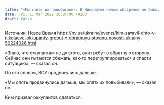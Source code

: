 ```yaml
---
title: "«Мы опять их повыбивали». В Николаеве ночью обстрелов не было, оккупанты «гребут в обратную сторону» — Ким"
date: Fri, 11 Mar 2022 10:24:00 +0200
draft: false
---
```

Источник: Новое Время https://nv.ua/ukraine/events/kim-zayavil-chto-v-nikolaeve-okkupanty-grebut-v-obratnuyu-storonu-novosti-ukrainy-50224026.html


«Знаю, что оккупантам не до этого, они гребут в обратную сторону. Сейчас они пытаются сбежать, как-то перегруппироваться и спасти ситуацию», — сказал он.

По его словам, ВСУ продвинулись дальше.

«Мы опять продвинулись дальше, мы опять их повыбивали», — сказал он.

Ким призвал оккупантов сдаваться.
